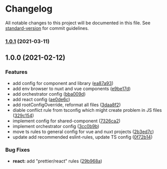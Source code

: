 # Changelog

All notable changes to this project will be documented in this file. See [standard-version](https://github.com/conventional-changelog/standard-version) for commit guidelines.

### [1.0.1](https://github.com/musement/eslint-plugin/compare/v1.0.0...v1.0.1) (2021-03-11)

## 1.0.0 (2021-02-12)


### Features

* add config for component and library ([ea87a93](https://github.com/musement/eslint-plugin/commit/ea87a933f08d594ec697405f2e65781f6b90b1b7))
* add env browser to nuxt and vue components ([e9be17d](https://github.com/musement/eslint-plugin/commit/e9be17d735213d17d128dc32c92808bc1f3b36fb))
* add orchestrator config ([bba009d](https://github.com/musement/eslint-plugin/commit/bba009d73f72de1f1c76175c83435ab84ea16073))
* add react config ([ae0de6c](https://github.com/musement/eslint-plugin/commit/ae0de6c3159a7811f9b552e875eef72484d1cfcf))
* add rootConfigOverride, reformat all files ([3daa8f2](https://github.com/musement/eslint-plugin/commit/3daa8f2716c23f0f3464e02bb95a4707350fbce1))
* diable conflict rule from tsconfig which might create problem in JS files ([329c154](https://github.com/musement/eslint-plugin/commit/329c1541c7e111a8e23f0c8115da3184c43fa1d6))
* implement config for shared-component ([7326ca2](https://github.com/musement/eslint-plugin/commit/7326ca2aa3133ea57b4c29fba08c6d7b94fc0ad5))
* implement orchestrator config ([3cc0b9b](https://github.com/musement/eslint-plugin/commit/3cc0b9bdcc94f0dff774e186f45eaec1d9e2e2bb))
* move ts rules to general config for vue and nuxt projects ([2b3ed7c](https://github.com/musement/eslint-plugin/commit/2b3ed7c132778efffc1fbae3531bceba6a6d52ef))
* update add recommended eslint-rules, update TS config ([0f72b14](https://github.com/musement/eslint-plugin/commit/0f72b14119daa66c92808dea41a402b3d7c8ffcb))


### Bug Fixes

* **react:** add "prettier/react" rules ([29b968a](https://github.com/musement/eslint-plugin/commit/29b968ae0ff299efe78e04bb772a566bf2e10d17))
